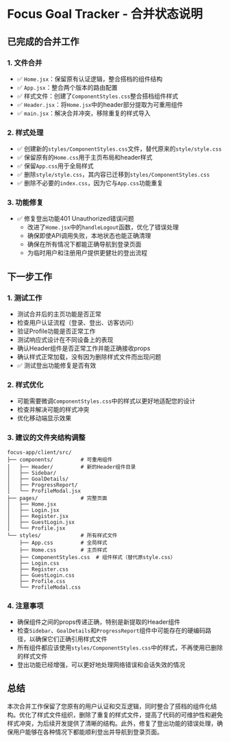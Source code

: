 # Focus Goal Tracker - 合并状态说明

## 已完成的合并工作

### 1. 文件合并
- ✅ `Home.jsx`：保留原有认证逻辑，整合搭档的组件结构
- ✅ `App.jsx`：整合两个版本的路由配置
- ✅ 样式文件：创建了`ComponentStyles.css`整合搭档组件样式
- ✅ `Header.jsx`：将`Home.jsx`中的header部分提取为可重用组件
- ✅ `main.jsx`：解决合并冲突，移除重复的样式导入

### 2. 样式处理
- ✅ 创建新的`styles/ComponentStyles.css`文件，替代原来的`style/style.css`
- ✅ 保留原有的`Home.css`用于主页布局和header样式
- ✅ 保留`App.css`用于全局样式
- ✅ 删除`style/style.css`，其内容已迁移到`styles/ComponentStyles.css`
- ✅ 删除不必要的`index.css`，因为它与`App.css`功能重复

### 3. 功能修复
- ✅ 修复登出功能401 Unauthorized错误问题
  - 改进了`Home.jsx`中的`handleLogout`函数，优化了错误处理
  - 确保即使API调用失败，本地状态也能正确清理
  - 确保在所有情况下都能正确导航到登录页面
  - 为临时用户和注册用户提供更健壮的登出流程

## 下一步工作

### 1. 测试工作
- 测试合并后的主页功能是否正常
- 检查用户认证流程（登录、登出、访客访问）
- 验证Profile功能是否正常工作
- 测试响应式设计在不同设备上的表现
- 确认Header组件是否正常工作并能正确接收props
- 确认样式正常加载，没有因为删除样式文件而出现问题
- ✅ 测试登出功能修复是否有效

### 2. 样式优化
- 可能需要微调`ComponentStyles.css`中的样式以更好地适配您的设计
- 检查并解决可能的样式冲突
- 优化移动端显示效果

### 3. 建议的文件夹结构调整
```
focus-app/client/src/
├── components/         # 可重用组件
│   ├── Header/         # 新的Header组件目录
│   ├── Sidebar/
│   ├── GoalDetails/
│   ├── ProgressReport/
│   └── ProfileModal.jsx
├── pages/              # 完整页面
│   ├── Home.jsx
│   ├── Login.jsx
│   ├── Register.jsx
│   ├── GuestLogin.jsx
│   └── Profile.jsx
└── styles/             # 所有样式文件
    ├── App.css         # 全局样式
    ├── Home.css        # 主页样式
    ├── ComponentStyles.css  # 组件样式（替代原style.css）
    ├── Login.css
    ├── Register.css
    ├── GuestLogin.css
    ├── Profile.css
    └── ProfileModal.css
```

### 4. 注意事项
- 确保组件之间的props传递正确，特别是新提取的Header组件
- 检查`Sidebar`、`GoalDetails`和`ProgressReport`组件中可能存在的硬编码路径，以确保它们正确引用样式文件
- 所有组件都应该使用`styles/ComponentStyles.css`中的样式，不再使用已删除的样式文件
- 登出功能已经增强，可以更好地处理网络错误和会话失效的情况

## 总结

本次合并工作保留了您原有的用户认证和交互逻辑，同时整合了搭档的组件化结构。优化了样式文件组织，删除了重复的样式文件，提高了代码的可维护性和避免样式冲突，为后续开发提供了清晰的结构。此外，修复了登出功能的错误处理，确保用户能够在各种情况下都能顺利登出并导航到登录页面。 